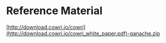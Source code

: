 # Reference Material

[http://download.cowri.io/cowri](http://download.cowri.io/cowri_white_paper.pdf)-ganache.zip

